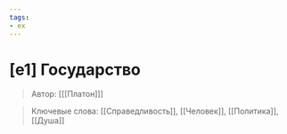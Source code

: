 ```yaml
---
tags:
- ex
---
```

# [e1] Государство
>Автор: [[[Платон]]]

>Ключевые слова: [[Справедливость]], [[Человек]], [[Политика]], [[Душа]]